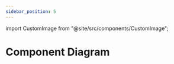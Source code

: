 ```yaml
---
sidebar_position: 5
---
```


import CustomImage from "@site/src/components/CustomImage";

# Component Diagram

<CustomImage path="/diagrams/componentDiagram" width="2000" height="2800" />
